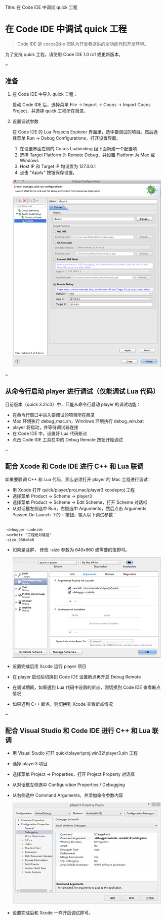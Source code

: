 Title: 在 Code IDE 中调试 quick 工程

在 Code IDE 中调试 quick 工程
===========================

> Code IDE 是 cocos2d-x 团队为开发者提供的全功能代码开发环境。

为了支持 quick 工程，请使用 Code IDE 1.0 rc1 或更新版本。

~

## 准备

1.  在 Code IDE 中导入 quick 工程：

    启动 Code IDE 后，选择菜单 File -> Import -> Cocos -> Import Cocos Project，并选择 quick 工程所在目录。

2.  设置调试参数

    在 Code IDE 的 Lua Projects Explorer 界面里，选中要调试的项目。然后选择菜单 Run -> Debug Configurations，打开设置界面。

    1.  在设置界面左侧的 Cocos Luabinding 组下面新建一个配置项
    2.  选择 Target Platform 为 Remote Debug，并设置 Platform 为 Mac 或 Windows
    3.  Host IP 和 Target IP 均设置为 127.0.0.1
    4.  点击 "Apply" 按钮保存设置。

    ![](res/debug_configs.png)

~

## 从命令行启动 player 进行调试（仅能调试 Lua 代码）

目前版本（quick 3.2rc0）中，只能从命令行启动 player 的调试功能：

-   在命令行窗口中进入要调试的项目所在目录
-   Mac 环境执行 debug_mac.sh，Windows 环境执行 debug_win.bat
-   player 将启动，并等待调试器连接
-   在 Code IDE 中，设置好 Lua 代码断点
-   点击 Code IDE 工具栏中的 Debug Remote 按钮开始调试

~

## 配合 Xcode 和 Code IDE 进行 C++ 和 Lua 联调

如果要联调 C++ 和 Lua 代码，那么必须打开 player 的 Mac 工程进行调试：

-   用 Xcode 打开 quick/player/proj.mac/player3.xcodeproj 工程
-   选择菜单 Product -> Scheme -> player3
-   选择菜单 Product -> Scheme -> Edit Scheme，打开 Scheme 对话框
-   从对话框左侧选中 Run，右侧选中 Arguments，然后点击 Arguments Passed On Launch 下的 `+` 按钮，输入以下调试参数：

~~~

-debugger-codeide
-workdir "工程绝对路径"
-size 960x640

~~~

-   如果是竖屏， 修改 -size 参数为 640x960 或需要的值即可。

    ![](res/xcode_set_arguments.png)

-   设置完成后用 Xcode 运行 player 项目
-   在 player 启动后切换到 Code IDE 设置断点再开启 Debug Remote
-   在调试期间，如果遇到 Lua 代码中设置的断点，则切换到 Code IDE 查看断点情况
-   如果遇到 C++ 断点，则切换到 Xcode 查看断点情况

~

## 配合 Visual Studio 和 Code IDE 进行 C++ 和 Lua 联调

-   用 Visual Studio 打开 quick\\player\\proj.win32\\player3.sln 工程
-   选择 player3 项目
-   选择菜单 Project -> Properties，打开 Project Property 对话框
-   从对话框左侧选中 Configuration Properties / Debugging
-   从右侧选中 Command Arguments，并添加命令参数内容

    ![](res/win32_set_arguments.png)

-   设置完成后和 Xcode 一样开启调试即可。

